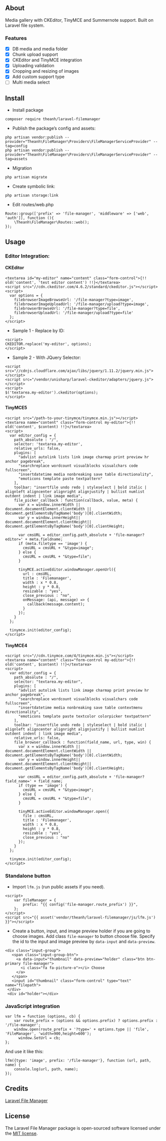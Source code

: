 ## About
Media gallery with CKEditor, TinyMCE and Summernote support. Built on Laravel file system.

### Features
- [x] DB media and media folder
- [x] Chunk upload support
- [x] CKEditor and TinyMCE integration
- [x] Uploading validation
- [x] Cropping and resizing of images
- [x] Add custom support type
- [ ] Multi media select

## Install
- Install package
```
composer require theanh/laravel-filemanager
```

- Publish the package’s config and assets:
```
php artisan vendor:publish --provider="Theanh\FileManager\Providers\FileManagerServiceProvider" --tag=config
php artisan vendor:publish --provider="Theanh\FileManager\Providers\FileManagerServiceProvider" --tag=assets
```
- Migration
```
php artisan migrate
```

- Create symbolic link:
```
php artisan storage:link
```

- Edit routes/web.php
```
Route::group(['prefix' => 'file-manager', 'middleware' => ['web', 'auth']], function (){
    \Theanh\FileManager\Routes::web();
});
```

## Usage
### Editor Integration:
#### CKEditor
```
<textarea id="my-editor" name="content" class="form-control">{!! old('content', 'test editor content') !!}</textarea>
<script src="//cdn.ckeditor.com/4.6.2/standard/ckeditor.js"></script>
<script>
  var options = {
    filebrowserImageBrowseUrl: '/file-manager?type=image',
    filebrowserImageUploadUrl: '/file-manager/upload?type=image',
    filebrowserBrowseUrl: '/file-manager?type=file',
    filebrowserUploadUrl: '/file-manager/upload?type=file'
  };
</script>
```

- Sample 1 - Replace by ID:
```
<script>
CKEDITOR.replace('my-editor', options);
</script>
```
- Sample 2 - With JQuery Selector:
```
<script src="//cdnjs.cloudflare.com/ajax/libs/jquery/1.11.2/jquery.min.js"></script>
<script src="/vendor/unisharp/laravel-ckeditor/adapters/jquery.js"></script>
<script>
$('textarea.my-editor').ckeditor(options);
</script>
```

#### TinyMCE5
```
<script src="/path-to-your-tinymce/tinymce.min.js"></script>
<textarea name="content" class="form-control my-editor">{!! old('content', $content) !!}</textarea>
<script>
  var editor_config = {
    path_absolute : "/",
    selector: 'textarea.my-editor',
    relative_urls: false,
    plugins: [
      "advlist autolink lists link image charmap print preview hr anchor pagebreak",
      "searchreplace wordcount visualblocks visualchars code fullscreen",
      "insertdatetime media nonbreaking save table directionality",
      "emoticons template paste textpattern"
    ],
    toolbar: "insertfile undo redo | styleselect | bold italic | alignleft aligncenter alignright alignjustify | bullist numlist outdent indent | link image media",
    file_picker_callback : function(callback, value, meta) {
      var x = window.innerWidth || document.documentElement.clientWidth || document.getElementsByTagName('body')[0].clientWidth;
      var y = window.innerHeight|| document.documentElement.clientHeight|| document.getElementsByTagName('body')[0].clientHeight;

      var cmsURL = editor_config.path_absolute + 'file-manager?editor=' + meta.fieldname;
      if (meta.filetype == 'image') {
        cmsURL = cmsURL + "&type=image";
      } else {
        cmsURL = cmsURL + "&type=file";
      }

      tinyMCE.activeEditor.windowManager.openUrl({
        url : cmsURL,
        title : 'Filemanager',
        width : x * 0.8,
        height : y * 0.8,
        resizable : "yes",
        close_previous : "no",
        onMessage: (api, message) => {
          callback(message.content);
        }
      });
    }
  };

  tinymce.init(editor_config);
</script>
```

#### TinyMCE4
```
<script src="//cdn.tinymce.com/4/tinymce.min.js"></script>
<textarea name="content" class="form-control my-editor">{!! old('content', $content) !!}</textarea>
<script>
  var editor_config = {
    path_absolute : "/",
    selector: "textarea.my-editor",
    plugins: [
      "advlist autolink lists link image charmap print preview hr anchor pagebreak",
      "searchreplace wordcount visualblocks visualchars code fullscreen",
      "insertdatetime media nonbreaking save table contextmenu directionality",
      "emoticons template paste textcolor colorpicker textpattern"
    ],
    toolbar: "insertfile undo redo | styleselect | bold italic | alignleft aligncenter alignright alignjustify | bullist numlist outdent indent | link image media",
    relative_urls: false,
    file_browser_callback : function(field_name, url, type, win) {
      var x = window.innerWidth || document.documentElement.clientWidth || document.getElementsByTagName('body')[0].clientWidth;
      var y = window.innerHeight|| document.documentElement.clientHeight|| document.getElementsByTagName('body')[0].clientHeight;

      var cmsURL = editor_config.path_absolute + 'file-manager?field_name=' + field_name;
      if (type == 'image') {
        cmsURL = cmsURL + "&type=image";
      } else {
        cmsURL = cmsURL + "&type=file";
      }

      tinyMCE.activeEditor.windowManager.open({
        file : cmsURL,
        title : 'Filemanager',
        width : x * 0.8,
        height : y * 0.8,
        resizable : "yes",
        close_previous : "no"
      });
    }
  };

  tinymce.init(editor_config);
</script>
```

### Standalone button
- Import ``lfm.js`` (run public assets if you need).
```
<script>
    var fileManager = {
        prefix: "{{ config('file-manager.route_prefix') }}",
    };
</script>
<script src="{{ asset('vendor/theanh/laravel-filemanager/js/lfm.js') }}"></script>
```

- Create a button, input, and image preview holder if you are going to choose images. Add class ``file-manager`` to button choose file. Specify the id to the input and image preview by ``data-input`` and ``data-preview``.
```
<div class="input-group">
   <span class="input-group-btn">
     <a data-input="thumbnail" data-preview="holder" class="btn btn-primary file-manager">
       <i class="fa fa-picture-o"></i> Choose
     </a>
   </span>
   <input id="thumbnail" class="form-control" type="text" name="filepath">
 </div>
 <div id="holder"></div>
 ```

### JavaScript integration
```
var lfm = function (options, cb) {
    var route_prefix = (options && options.prefix) ? options.prefix : '/file-manager';
    window.open(route_prefix + '?type=' + options.type || 'file', 'FileManager', 'width=900,height=600');
      window.SetUrl = cb;
};
```

And use it like this:
```
lfm({type: 'image', prefix: '/file-manager'}, function (url, path, name) {
    console.log(url, path, name);
});
```

## Credits
[Laravel File Manager](https://github.com/UniSharp/laravel-filemanager)

## License

The Laravel File Manager package is open-sourced software licensed under the [MIT license](https://opensource.org/licenses/MIT).
